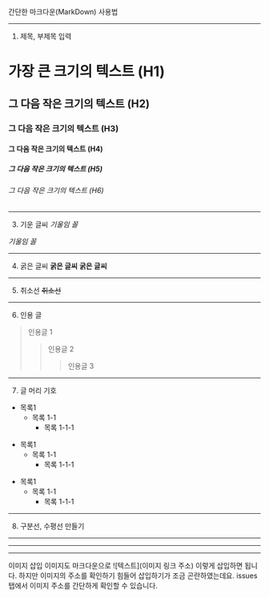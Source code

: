 간단한 마크다운(MarkDown) 사용법 

___
1. 제목, 부제목 입력
# 가장 큰 크기의 텍스트 (H1)
## 그 다음 작은 크기의 텍스트 (H2)
### 그 다음 작은 크기의 텍스트 (H3)
#### 그 다음 작은 크기의 텍스트 (H4)
##### 그 다음 작은 크기의 텍스트 (H5)
###### 그 다음 작은 크기의 텍스트 (H6)
___

3. 기운 글씨
*기울임 꼴*

_기울임 꼴_

___
4. 굵은 글씨
**굵은 글씨**
__굵은 글씨__
___

5. 취소선
~~취소선~~
___
6. 인용 글

> 인용글 1
> > 인용글 2
> > > 인용글 3
___
7. 글 머리 기호

+ 목록1
  + 목록 1-1
    + 목록 1-1-1

* 목록1
  * 목록 1-1
    * 목록 1-1-1

- 목록1
  - 목록 1-1
    - 목록 1-1-1
___
8. 구분선, 수평선 만들기
___
***
___

이미지 삽입 
이미지도 마크다운으로 ![텍스트](이미지 링크 주소) 이렇게 삽입하면 됩니다. 
하지만 이미지의 주소를 확인하기 힘들어 삽입하기가 조금 곤란하였는데요. issues탭에서 이미지 주소를 간단하게 확인할 수 있습니다.
